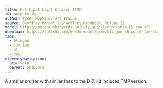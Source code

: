 ```yaml
---
title: K-5 Dupat Light Cruiser (TMP)
id: ship-k5-tmp
author: Tycen Hopkins, Art Braune
source: Geoffrey Mandel’s Starfleet Handbook, Volume 13
model: https://morena-shipyards.netlify.app/klingon/ship-k5-tmp.stl
download: https://cults3d.com/en/3d-model/game/klingon-ships-of-the-starfleet-handbook-part-1-star-trek-starship-parts-kit-expansion-27
tags: 
  - klingon
  - romulan
  - cl
  - tos
eleventyNavigation:
  key: Ship
  parent: Shipyard
---
```

A smaller cruiser with similar lines to the D-7. Kit includes TMP version.
